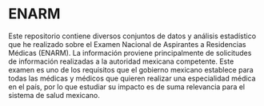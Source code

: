 # ENARM
 Este repositorio contiene diversos conjuntos de datos y análisis estadístico que he realizado sobre el Examen Nacional de Aspirantes a Residencias Médicas (ENARM). La información proviene principalmente de solicitudes de información realizadas a la autoridad mexicana competente. Este examen es uno de los requisitos que el gobierno mexicano establece para todas las médicas y médicos que quieren realizar una especialidad médica en el país, por lo que estudiar su impacto es de suma relevancia para el sistema de salud mexicano. 
